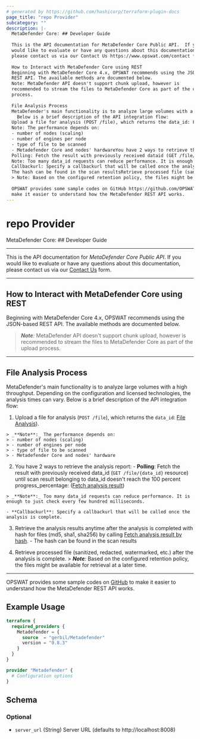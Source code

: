 ```yaml
---
# generated by https://github.com/hashicorp/terraform-plugin-docs
page_title: "repo Provider"
subcategory: ""
description: |-
  MetaDefender Core: ## Developer Guide
  
  This is the API documentation for MetaDefender Core Public API.  If you
  would like to evaluate or have any questions about this documentation,
  please contact us via our Contact Us https://www.opswat.com/contact form.
  
  How to Interact with MetaDefender Core using REST
  Beginning with MetaDefender Core 4.x, OPSWAT recommends using the JSON-based
  REST API. The available methods are documented below.
  Note: MetaDefender API doesn't support chunk upload, however is
  recommended to stream the files to MetaDefender Core as part of the upload
  process.
  
  File Analysis Process
  MetaDefender's main functionality is to analyze large volumes with a high throughput. Depending on the configuration and licensed technologies, the analysis times can vary.
    Below is a brief description of the API integration flow:
  Upload a file for analysis (POST /file), which returns the data_id: File Analysis).
  Note: The performance depends on:
  - number of nodes (scaling)
  - number of engines per node
  - type of file to be scanned
  - Metadefender Core and nodes' hardwareYou have 2 ways to retrieve the analysis report:
  Polling: Fetch the result with previously received dataid (GET /file/{data_id} resource) until scan result belonging to dataid doesn't reach the 100 percent progress_percentage: (Fetch analysis result)
  Note: Too many data_id requests can reduce performance. It is enough to just check every few hundred milliseconds.
  Callbackurl: Specify a callbackurl that will be called once the analysis is complete.Retrieve the analysis results anytime after the analysis is completed with hash for files (md5, sha1, sha256) by calling Fetch analysis result by hash.
  The hash can be found in the scan resultsRetrieve processed file (sanitized, redacted, watermarked, etc.) after the analysis is complete.
  > Note: Based on the configured retention policy, the files might be available for retrieval at a later time.
  
  OPSWAT provides some sample codes on GitHub https://github.com/OPSWAT to
  make it easier to understand how the MetaDefender REST API works.
---
```


# repo Provider

MetaDefender Core: ## Developer Guide

----

This is the API documentation for *MetaDefender Core Public API*.  If you
would like to evaluate or have any questions about this documentation,
please contact us via our [Contact Us](https://www.opswat.com/contact) form.

----

## How to Interact with MetaDefender Core using REST

Beginning with MetaDefender Core 4.x, OPSWAT recommends using the JSON-based
REST API. The available methods are documented below.

> _**Note**:_ MetaDefender API doesn't support chunk upload, however is
recommended to stream the files to MetaDefender Core as part of the upload
process. 

---

## File Analysis Process

  MetaDefender's main functionality is to analyze large volumes with a high throughput. Depending on the configuration and licensed technologies, the analysis times can vary. 
  Below is a brief description of the API integration flow:

  1. Upload a file for analysis (`POST /file`), which returns the `data_id`: [File Analysis](/mdcore/metadefender-core/ref#fileanalysispost)).
    
    > _**Note**:_ The performance depends on:
    > - number of nodes (scaling)
    > - number of engines per node
    > - type of file to be scanned
    > - Metadefender Core and nodes' hardware
  

  2. You have 2 ways to retrieve the analysis report: 
    - **Polling**: Fetch the result with previously received data_id (`GET /file/{data_id}` resource) until scan result belonging to data_id doesn't reach the 100 percent progress_percentage: ([Fetch analysis result](/mdcore/metadefender-core/ref#fileanalysisget))
  
    > _**Note**:_ Too many data_id requests can reduce performance. It is enough to just check every few hundred milliseconds.
    
    - **Callbackurl**: Specify a callbackurl that will be called once the analysis is complete. 

  3. Retrieve the analysis results anytime after the analysis is completed with hash for files (md5, sha1, sha256) by calling [Fetch analysis result by hash](/mdcore/metadefender-core/ref#hashget).
    - The hash can be found in the scan results

  4. Retrieve processed file (sanitized, redacted, watermarked, etc.) after the analysis is complete. 
    > _**Note**:_ Based on the configured retention policy, the files might be available for retrieval at a later time. 

---

OPSWAT provides some sample codes on [GitHub](https://github.com/OPSWAT) to
make it easier to understand how the MetaDefender REST API works.

## Example Usage

```terraform
terraform {
  required_providers {
    Metadefender = {
      source  = "gerbil/Metadefender"
      version = "0.8.3"
    }
  }
}

provider "Metadefender" {
  # Configuration options
}
```

<!-- schema generated by tfplugindocs -->
## Schema

### Optional

- `server_url` (String) Server URL (defaults to http://localhost:8008)
